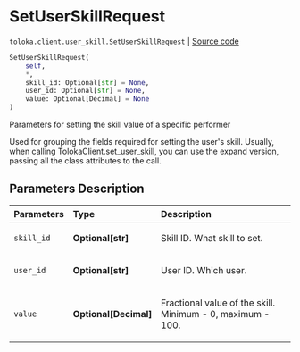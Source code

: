 # SetUserSkillRequest
`toloka.client.user_skill.SetUserSkillRequest` | [Source code](https://github.com/Toloka/toloka-kit/blob/v0.1.24/src/client/user_skill.py#L12)

```python
SetUserSkillRequest(
    self,
    *,
    skill_id: Optional[str] = None,
    user_id: Optional[str] = None,
    value: Optional[Decimal] = None
)
```

Parameters for setting the skill value of a specific performer


Used for grouping the fields required for setting the user's skill.
Usually, when calling TolokaClient.set_user_skill, you can use the expand version, passing all the class attributes to the call.

## Parameters Description

| Parameters | Type | Description |
| :----------| :----| :-----------|
`skill_id`|**Optional\[str\]**|<p>Skill ID. What skill to set.</p>
`user_id`|**Optional\[str\]**|<p>User ID. Which user.</p>
`value`|**Optional\[Decimal\]**|<p>Fractional value of the skill. Minimum - 0, maximum - 100.</p>
